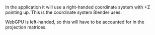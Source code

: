 In the application it will use a right-handed coordinate system with +Z pointing up.
This is the coordinate system Blender uses.

WebGPU is left-handed, so this will have to be accounted for in the projection matrices.